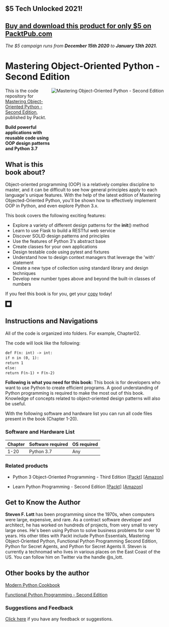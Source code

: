 ## $5 Tech Unlocked 2021!
[Buy and download this product for only $5 on PacktPub.com](https://www.packtpub.com/)
-----
*The $5 campaign         runs from __December 15th 2020__ to __January 13th 2021.__*

# Mastering Object-Oriented Python - Second Edition 

<a href="https://www.packtpub.com/programming/mastering-object-oriented-python-second-edition?utm_source=github&utm_medium=repository&utm_campaign=9781789531367"><img src="https://www.packtpub.com/media/catalog/product/cache/e4d64343b1bc593f1c5348fe05efa4a6/9/7/9781789531367-original.jpeg" alt="Mastering Object-Oriented Python - Second Edition " height="256px" align="right"></a>

This is the code repository for [Mastering Object-Oriented Python - Second Edition](https://www.packtpub.com/programming/mastering-object-oriented-python-second-edition?utm_source=github&utm_medium=repository&utm_campaign=9781789531367), published by Packt.

**Build powerful applications with reusable code using OOP design patterns and Python 3.7**

## What is this book about?
Object-oriented programming (OOP) is a relatively complex discipline to master, and it can be difficult to see how general principles apply to each language's unique features. With the help of the latest edition of Mastering Objected-Oriented Python, you'll be shown how to effectively implement OOP in Python, and even explore Python 3.x. 

This book covers the following exciting features:
* Explore a variety of different design patterns for the __init__() method 
* Learn to use Flask to build a RESTful web service 
* Discover SOLID design patterns and principles 
* Use the features of Python 3's abstract base 
* Create classes for your own applications 
* Design testable code using pytest and fixtures 
* Understand how to design context managers that leverage the 'with' statement 
* Create a new type of collection using standard library and design techniques 
* Develop new number types above and beyond the built-in classes of numbers

If you feel this book is for you, get your [copy](https://www.amazon.com/dp/1789531365) today!

<a href="https://www.packtpub.com/?utm_source=github&utm_medium=banner&utm_campaign=GitHubBanner"><img src="https://raw.githubusercontent.com/PacktPublishing/GitHub/master/GitHub.png" 
alt="https://www.packtpub.com/" border="5" /></a>

## Instructions and Navigations
All of the code is organized into folders. For example, Chapter02.

The code will look like the following:
```
def F(n: int) -> int:
if n in (0, 1):
return 1
else:
return F(n-1) + F(n-2)
```

**Following is what you need for this book:**
This book is for developers who want to use Python to create efficient programs. A good understanding of Python programming is required to make the most out of this book. Knowledge of concepts related to object-oriented design patterns will also be useful.

With the following software and hardware list you can run all code files present in the book (Chapter 1-20).
### Software and Hardware List
| Chapter | Software required | OS required |
| -------- | ------------------------------------ | ----------------------------------- |
| 1-20 | Python 3.7 | Any |

### Related products
* Python 3 Object-Oriented Programming - Third Edition  [[Packt]](https://www.packtpub.com/application-development/python-3-object-oriented-programming-third-edition?utm_source=github&utm_medium=repository&utm_campaign=9781789615852) [[Amazon]](https://www.amazon.com/dp/1789615852)

* Learn Python Programming - Second Edition  [[Packt]](https://www.packtpub.com/application-development/learn-python-programming-second-edition?utm_source=github&utm_medium=repository&utm_campaign=9781788996662) [[Amazon]](https://www.amazon.com/dp/1788996666)

## Get to Know the Author
**Steven F. Lott**
has been programming since the 1970s, when computers were large, expensive, and rare. As a contract software developer and architect, he has worked on hundreds of projects, from very small to very large ones. He's been using Python to solve business problems for over 10 years. His other titles with Packt include Python Essentials, Mastering Object-Oriented Python, Functional Python Programming Second Edition, Python for Secret Agents, and Python for Secret Agents II. Steven is currently a technomad who lives in various places on the East Coast of the US. You can follow him on Twitter via the handle @s_lott.

## Other books by the author
[Modern Python Cookbook ](https://www.packtpub.com/application-development/modern-python-cookbook?utm_source=github&utm_medium=repository&utm_campaign=9781786469250)

[Functional Python Programming - Second Edition ](https://www.packtpub.com/application-development/functional-python-programming-second-edition?utm_source=github&utm_medium=repository&utm_campaign=9781788627061)

### Suggestions and Feedback
[Click here](https://docs.google.com/forms/d/e/1FAIpQLSdy7dATC6QmEL81FIUuymZ0Wy9vH1jHkvpY57OiMeKGqib_Ow/viewform) if you have any feedback or suggestions.
